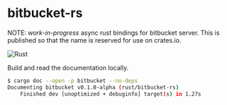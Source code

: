 # bitbucket-rs

NOTE: _work-in-progress_ async rust bindings for bitbucket server.
This is published so that the name is reserved for use on crates.io.

![Rust](https://github.com/cloudflavor/bitbucket-rs/workflows/Rust/badge.svg?branch=master&event=push)

Build and read the documentation locally.

```bash
$ cargo doc --open -p bitbucket --no-deps
Documenting bitbucket v0.1.0-alpha (rust/bitbucket-rs)
    Finished dev [unoptimized + debuginfo] target(s) in 1.27s
```
